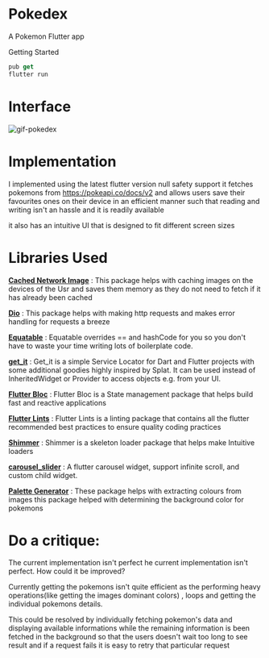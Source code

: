 # Pokedex

A Pokemon Flutter app

Getting Started

```dart
pub get
flutter run
```
# Interface

![gif-pokedex](https://user-images.githubusercontent.com/51957344/168691252-9d296e89-7028-4741-82dd-8e2ab9c0446e.gif)


# Implementation
I implemented using the latest flutter version null safety support it fetches pokemons from https://pokeapi.co/docs/v2 and allows users save their favourites ones on their device in an efficient manner such that reading and writing isn't an hassle and it is readily available

it also has an intuitive UI that is designed to fit different screen sizes

# Libraries Used

**[Cached Network Image](https://pub.dev/packages/cached_network_image)** : This package helps with caching images on the devices of the Usr and saves them memory as they do not need to fetch if it has already been cached

**[Dio](https://pub.dev/packages/dio)** : This package helps with making http requests and makes error handling for requests a breeze

**[Equatable](https://pub.dev/packages/equatable)** : Equatable overrides == and hashCode for you so you don't have to waste your time writing lots of boilerplate code.

**[get_it](https://pub.dev/packages/get_it)** : Get_it is a simple Service Locator for Dart and Flutter projects with some additional goodies highly inspired by Splat. It can be used instead of InheritedWidget or Provider to access objects e.g. from your UI.

**[Flutter Bloc](https://pub.dev/packages/flutter_bloc)** : Flutter Bloc is a State management package that helps build fast and reactive applications

**[Flutter Lints](https://pub.dev/packages/flutter_lints)** : Flutter Lints is a linting package that contains all the flutter recommended best practices to ensure quality coding practices

**[Shimmer](https://pub.dev/packages/shimmer)** : Shimmer is a skeleton loader package that helps make Intuitive loaders

**[carousel_slider](https://pub.dev/packages/carousel_slider)** : A flutter carousel widget, support infinite scroll, and custom child widget.

**[Palette Generator](https://pub.dev/packages/palette_generator)** : These package helps with extracting colours from images this package helped with determining the background color for pokemons

# Do a critique:
The current implementation isn't perfect he current implementation isn't perfect. How could it be improved?

Currently getting the pokemons isn't quite efficient as the performing heavy operations(like getting the images dominant colors) , loops and getting the individual pokemons details.

This could be resolved by individually fetching pokemon's data and displaying available informations while the remaining information is been fetched in the background so that the users doesn't wait too long to see result and if a request fails it is easy to retry that particular request
